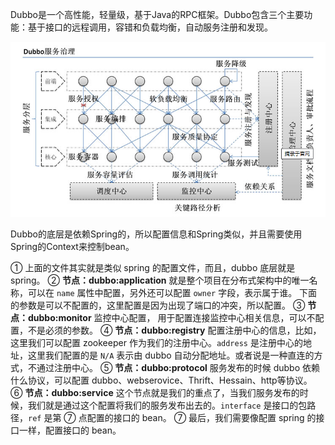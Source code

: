 Dubbo是一个高性能，轻量级，基于Java的RPC框架。Dubbo包含三个主要功能：基于接口的远程调用，容错和负载均衡，自动服务注册和发现。

![image-20191127182551527](picture\image-20191127182551527.png)

Dubbo的底层是依赖Spring的，所以配置信息和Spring类似，并且需要使用Spring的Context来控制bean。



① 上面的文件其实就是类似 spring 的配置文件，而且，dubbo 底层就是 spring。
② **节点：dubbo:application**
就是整个项目在分布式架构中的唯一名称，可以在 `name` 属性中配置，另外还可以配置 `owner` 字段，表示属于谁。
下面的参数是可以不配置的，这里配置是因为出现了端口的冲突，所以配置。
③ **节点：dubbo:monitor**
监控中心配置， 用于配置连接监控中心相关信息，可以不配置，不是必须的参数。
④ **节点：dubbo:registry**
配置注册中心的信息，比如，这里我们可以配置 zookeeper 作为我们的注册中心。`address` 是注册中心的地址，这里我们配置的是 `N/A` 表示由 dubbo 自动分配地址。或者说是一种直连的方式，不通过注册中心。
⑤ **节点：dubbo:protocol**
服务发布的时候 dubbo 依赖什么协议，可以配置 dubbo、webserovice、Thrift、Hessain、http等协议。
⑥ **节点：dubbo:service**
这个节点就是我们的重点了，当我们服务发布的时候，我们就是通过这个配置将我们的服务发布出去的。`interface` 是接口的包路径，`ref` 是第 ⑦ 点配置的接口的 bean。
⑦ 最后，我们需要像配置 spring 的接口一样，配置接口的 bean。 